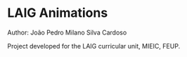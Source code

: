# LAIG Animations

Author: João Pedro Milano Silva Cardoso

Project developed for the LAIG curricular unit, MIEIC, FEUP.
